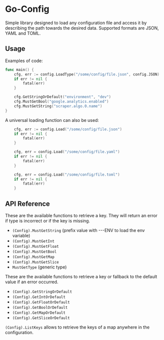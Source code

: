 
# Go-Config

Simple library designed to load any configuration file and access it by describing the path towards the desired data.
Supported formats are JSON, YAML and TOML.

## Usage

Examples of code:

```go
func main() {
    cfg, err := config.LoadType("/some/config/file.json", config.JSON)
    if err != nil {
        fatal(err)
    }

    cfg.GetStringOrDefault("environment", "dev")
    cfg.MustGetBool("google.analytics.enabled")
    cfg.MustGetString("scraper.algo.0.name")
}
```

A universal loading function can also be used:
```go
    cfg, err := config.Load("/some/config/file.json")
    if err != nil {
        fatal(err)
    }

    cfg, err = config.Load("/some/config/file.yaml")
    if err != nil {
        fatal(err)
    }

    cfg, err = config.Load("/some/config/file.toml")
    if err != nil {
        fatal(err)
    }
```

## API Reference

These are the available functions to retrieve a key. They will return an error if type is incorrect or if the key is missing.
- `(Config).MustGetString` (prefix value with ---ENV to load the env variable)
- `(Config).MustGetInt`
- `(Config).MustGetFloat`
- `(Config).MustGetBool`
- `(Config).MustGetMap`
- `(Config).MustGetSlice`
- `MustGetType` (generic type)

These are the available functions to retrieve a key or fallback to the default value if an error occurred.
- `(Config).GetStringOrDefault`
- `(Config).GetIntOrDefault`
- `(Config).GetFloatOrDefault`
- `(Config).GetBoolOrDefault`
- `(Config).GetMapOrDefault`
- `(Config).GetSliceOrDefault`

`(Config).ListKeys` allows to retrieve the keys of a map anywhere in the configuration.